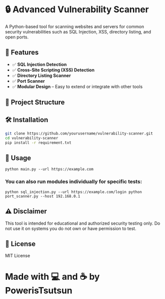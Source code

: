 # 🔒 Advanced Vulnerability Scanner

A Python-based tool for scanning websites and servers for common security vulnerabilities such as SQL Injection, XSS, directory listing, and open ports.

## 🚀 Features

- ✅ **SQL Injection Detection**  
- ✅ **Cross-Site Scripting (XSS) Detection**  
- ✅ **Directory Listing Scanner**  
- ✅ **Port Scanner**  
- ✅ **Modular Design** – Easy to extend or integrate with other tools

## 📁 Project Structure


## 🛠️ Installation

```bash
git clone https://github.com/yourusername/vulnerability-scanner.git
cd vulnerability-scanner
pip install -r requirement.txt
```
## 🧪 Usage

`python main.py --url https://example.com`

### You can also run modules individually for specific tests:
``
python sql_injection.py --url https://example.com/login
python port_scanner.py --host 192.168.0.1
``

## ⚠️ Disclaimer
This tool is intended for educational and authorized security testing only. Do not use it on systems you do not own or have permission to test.

## 📄 License
MIT License

# Made with 💻 and ☕ by PowerisTsutsun
